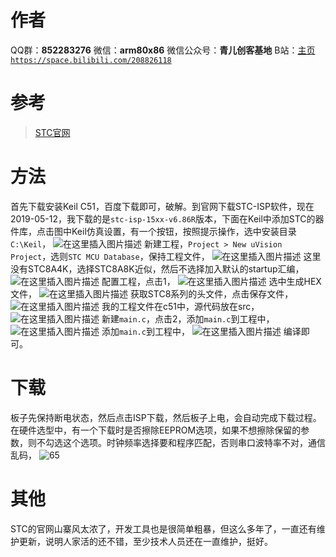 ﻿# 作者
QQ群：**852283276**
微信：**arm80x86**
微信公众号：**青儿创客基地**
B站：[主页 `https://space.bilibili.com/208826118`](https://space.bilibili.com/208826118)

# 参考
> [STC官网](http://www.stcmcu.com/index.htm)

# 方法
首先下载安装Keil C51，百度下载即可，破解。到官网下载STC-ISP软件，现在2019-05-12，我下载的是`stc-isp-15xx-v6.86R`版本，下面在Keil中添加STC的器件库，点击图中Keil仿真设置，有一个按钮，按照提示操作，选中安装目录`C:\Keil`，
![在这里插入图片描述](https://img-blog.csdnimg.cn/20190512220620885.png?x-oss-process=image/watermark,type_ZmFuZ3poZW5naGVpdGk,shadow_10,text_aHR0cHM6Ly9ibG9nLmNzZG4ubmV0L1podV9aaHVfMjAwOQ==,size_16,color_FFFFFF,t_70)
新建工程，`Project > New uVision Project`，选则`STC MCU Database`，保持工程文件，
![在这里插入图片描述](https://img-blog.csdnimg.cn/20190512221925264.png)
这里没有STC8A4K，选择STC8A8K近似，然后不选择加入默认的startup汇编，
![在这里插入图片描述](https://img-blog.csdnimg.cn/20190512222055714.png?x-oss-process=image/watermark,type_ZmFuZ3poZW5naGVpdGk,shadow_10,text_aHR0cHM6Ly9ibG9nLmNzZG4ubmV0L1podV9aaHVfMjAwOQ==,size_16,color_FFFFFF,t_70)
配置工程，点击1，
![在这里插入图片描述](https://img-blog.csdnimg.cn/20190512222959521.png)
选中生成HEX文件，
![在这里插入图片描述](https://img-blog.csdnimg.cn/20190512222603375.png?x-oss-process=image/watermark,type_ZmFuZ3poZW5naGVpdGk,shadow_10,text_aHR0cHM6Ly9ibG9nLmNzZG4ubmV0L1podV9aaHVfMjAwOQ==,size_16,color_FFFFFF,t_70)
获取STC8系列的头文件，点击保存文件，
![在这里插入图片描述](https://img-blog.csdnimg.cn/201905122228292.png?x-oss-process=image/watermark,type_ZmFuZ3poZW5naGVpdGk,shadow_10,text_aHR0cHM6Ly9ibG9nLmNzZG4ubmV0L1podV9aaHVfMjAwOQ==,size_16,color_FFFFFF,t_70)
我的工程文件在c51中，源代码放在src，
![在这里插入图片描述](https://img-blog.csdnimg.cn/20190512223327916.png?x-oss-process=image/watermark,type_ZmFuZ3poZW5naGVpdGk,shadow_10,text_aHR0cHM6Ly9ibG9nLmNzZG4ubmV0L1podV9aaHVfMjAwOQ==,size_16,color_FFFFFF,t_70)
新建`main.c`，点击2，添加`main.c`到工程中，
![在这里插入图片描述](https://img-blog.csdnimg.cn/20190512222959521.png)
添加`main.c`到工程中，
![在这里插入图片描述](https://img-blog.csdnimg.cn/20190512223743536.png?x-oss-process=image/watermark,type_ZmFuZ3poZW5naGVpdGk,shadow_10,text_aHR0cHM6Ly9ibG9nLmNzZG4ubmV0L1podV9aaHVfMjAwOQ==,size_16,color_FFFFFF,t_70)
编译即可。

# 下载
板子先保持断电状态，然后点击ISP下载，然后板子上电，会自动完成下载过程。在硬件选型中，有一个下载时是否擦除EEPROM选项，如果不想擦除保留的参数，则不勾选这个选项。时钟频率选择要和程序匹配，否则串口波特率不对，通信乱码，
![65](https://img-blog.csdnimg.cn/20210502234015212.PNG?x-oss-process=image/watermark,type_ZmFuZ3poZW5naGVpdGk,shadow_10,text_aHR0cHM6Ly9ibG9nLmNzZG4ubmV0L1podV9aaHVfMjAwOQ==,size_16,color_FFFFFF,t_70)

# 其他
STC的官网山寨风太浓了，开发工具也是很简单粗暴，但这么多年了，一直还有维护更新，说明人家活的还不错，至少技术人员还在一直维护，挺好。

